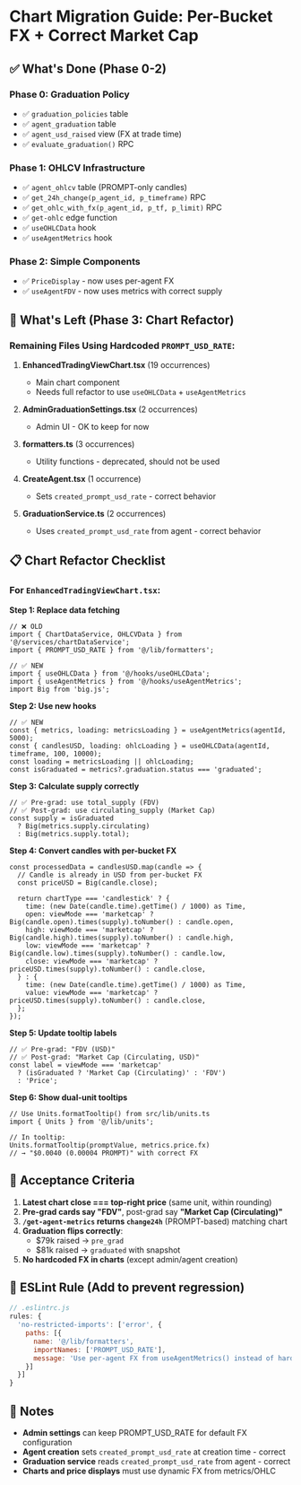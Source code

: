 # Chart Migration Guide: Per-Bucket FX + Correct Market Cap

## ✅ What's Done (Phase 0-2)

### Phase 0: Graduation Policy
- ✅ `graduation_policies` table
- ✅ `agent_graduation` table  
- ✅ `agent_usd_raised` view (FX at trade time)
- ✅ `evaluate_graduation()` RPC

### Phase 1: OHLCV Infrastructure
- ✅ `agent_ohlcv` table (PROMPT-only candles)
- ✅ `get_24h_change(p_agent_id, p_timeframe)` RPC
- ✅ `get_ohlc_with_fx(p_agent_id, p_tf, p_limit)` RPC
- ✅ `get-ohlc` edge function
- ✅ `useOHLCData` hook
- ✅ `useAgentMetrics` hook

### Phase 2: Simple Components
- ✅ `PriceDisplay` - now uses per-agent FX
- ✅ `useAgentFDV` - now uses metrics with correct supply

## 🚧 What's Left (Phase 3: Chart Refactor)

###  Remaining Files Using Hardcoded `PROMPT_USD_RATE`:

1. **EnhancedTradingViewChart.tsx** (19 occurrences)
   - Main chart component
   - Needs full refactor to use `useOHLCData` + `useAgentMetrics`

2. **AdminGraduationSettings.tsx** (2 occurrences)
   - Admin UI - OK to keep for now

3. **formatters.ts** (3 occurrences)
   - Utility functions - deprecated, should not be used

4. **CreateAgent.tsx** (1 occurrence)
   - Sets `created_prompt_usd_rate` - correct behavior

5. **GraduationService.ts** (2 occurrences)
   - Uses `created_prompt_usd_rate` from agent - correct behavior

## 📋 Chart Refactor Checklist

### For `EnhancedTradingViewChart.tsx`:

**Step 1: Replace data fetching**
```tsx
// ❌ OLD
import { ChartDataService, OHLCVData } from '@/services/chartDataService';
import { PROMPT_USD_RATE } from '@/lib/formatters';

// ✅ NEW
import { useOHLCData } from '@/hooks/useOHLCData';
import { useAgentMetrics } from '@/hooks/useAgentMetrics';
import Big from 'big.js';
```

**Step 2: Use new hooks**
```tsx
// ✅ NEW
const { metrics, loading: metricsLoading } = useAgentMetrics(agentId, 5000);
const { candlesUSD, loading: ohlcLoading } = useOHLCData(agentId, timeframe, 100, 10000);
const loading = metricsLoading || ohlcLoading;
const isGraduated = metrics?.graduation.status === 'graduated';
```

**Step 3: Calculate supply correctly**
```tsx
// ✅ Pre-grad: use total_supply (FDV)
// ✅ Post-grad: use circulating_supply (Market Cap)
const supply = isGraduated 
  ? Big(metrics.supply.circulating) 
  : Big(metrics.supply.total);
```

**Step 4: Convert candles with per-bucket FX**
```tsx
const processedData = candlesUSD.map(candle => {
  // Candle is already in USD from per-bucket FX
  const priceUSD = Big(candle.close);
  
  return chartType === 'candlestick' ? {
    time: (new Date(candle.time).getTime() / 1000) as Time,
    open: viewMode === 'marketcap' ? Big(candle.open).times(supply).toNumber() : candle.open,
    high: viewMode === 'marketcap' ? Big(candle.high).times(supply).toNumber() : candle.high,
    low: viewMode === 'marketcap' ? Big(candle.low).times(supply).toNumber() : candle.low,
    close: viewMode === 'marketcap' ? priceUSD.times(supply).toNumber() : candle.close,
  } : {
    time: (new Date(candle.time).getTime() / 1000) as Time,
    value: viewMode === 'marketcap' ? priceUSD.times(supply).toNumber() : candle.close,
  };
});
```

**Step 5: Update tooltip labels**
```tsx
// ✅ Pre-grad: "FDV (USD)"
// ✅ Post-grad: "Market Cap (Circulating, USD)"
const label = viewMode === 'marketcap' 
  ? (isGraduated ? 'Market Cap (Circulating)' : 'FDV')
  : 'Price';
```

**Step 6: Show dual-unit tooltips**
```tsx
// Use Units.formatTooltip() from src/lib/units.ts
import { Units } from '@/lib/units';

// In tooltip:
Units.formatTooltip(promptValue, metrics.price.fx)
// → "$0.0040 (0.00004 PROMPT)" with correct FX
```

## 🎯 Acceptance Criteria

1. **Latest chart close === top-right price** (same unit, within rounding)
2. **Pre-grad cards say "FDV"**, post-grad say **"Market Cap (Circulating)"**
3. **`/get-agent-metrics` returns `change24h`** (PROMPT-based) matching chart
4. **Graduation flips correctly**:
   - $79k raised → `pre_grad`
   - $81k raised → `graduated` with snapshot
5. **No hardcoded FX in charts** (except admin/agent creation)

## 🔧 ESLint Rule (Add to prevent regression)

```js
// .eslintrc.js
rules: {
  'no-restricted-imports': ['error', {
    paths: [{
      name: '@/lib/formatters',
      importNames: ['PROMPT_USD_RATE'],
      message: 'Use per-agent FX from useAgentMetrics() instead of hardcoded PROMPT_USD_RATE'
    }]
  }]
}
```

## 📝 Notes

- **Admin settings** can keep PROMPT_USD_RATE for default FX configuration
- **Agent creation** sets `created_prompt_usd_rate` at creation time - correct
- **Graduation service** reads `created_prompt_usd_rate` from agent - correct
- **Charts and price displays** must use dynamic FX from metrics/OHLC
